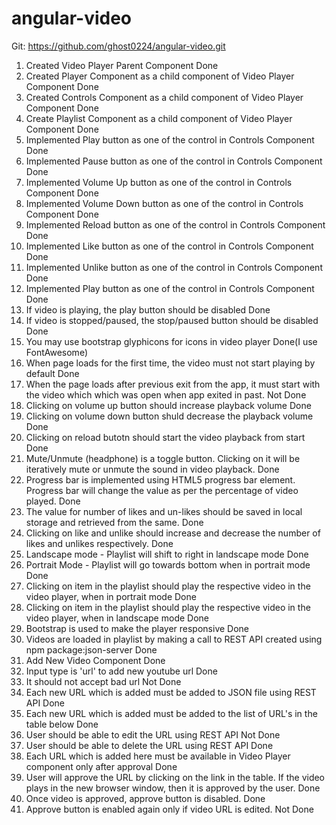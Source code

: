 # angular-video
Git: https://github.com/ghost0224/angular-video.git

1. Created Video Player Parent Component                        Done
2. Created Player Component as a child component of Video Player Component                        Done
3. Created Controls Component as a child component of Video Player Component                        Done
4. Create Playlist Component as a child component of Video Player Component                        Done
5. Implemented Play button as one of the control in Controls Component                        Done
6. Implemented Pause button as one of the control in Controls Component                        Done
7. Implemented Volume Up button as one of the control in Controls Component                        Done
8. Implemented Volume Down button as one of the control in Controls Component                        Done
9. Implemented Reload button as one of the control in Controls Component                        Done
10. Implemented Like button as one of the control in Controls Component                        Done
11. Implemented Unlike button as one of the control in Controls Component                        Done
12. Implemented Play button as one of the control in Controls Component                        Done
13. If video is playing, the play button should be disabled                        Done
14. If video is stopped/paused, the stop/paused button should be disabled                        Done
15. You may use bootstrap glyphicons for icons in video player                        Done(I use FontAwesome)
16. When page loads for the first time, the video must not start playing by default                        Done
17. When the page loads after previous exit from the app, it must start with the video which which was open when app exited in past.          Not Done
18. Clicking on volume up button should increase playback volume                        Done
19. Clicking on volume down button shuld decrease the playback volume                        Done
20. Clicking on reload butotn should start the video playback from start                        Done
21. Mute/Unmute (headphone) is a toggle button. Clicking on it will be iteratively mute or unmute the sound in video playback.                        Done
22. Progress bar is implemented using HTML5 progress bar element. Progress bar will change the value as per the percentage of video played.                        Done
11. The value for number of likes and un-likes should be saved in local storage and retrieved from the same.                        Done
12. Clicking on like and unlike should increase and decrease the number of likes and unlikes respectively.                        Done
13. Landscape mode - Playlist will shift to right in landscape mode                        Done
14. Portrait Mode - Playlist will go towards bottom when in portrait mode                        Done
15. Clicking on item in the playlist should play the respective video in the video player, when in portrait mode                        Done
16. Clicking on item in the playlist should play the respective video in the video player, when in landscape mode                        Done
17. Bootstrap is used to make the player responsive                        Done
18. Videos are loaded in playlist by making a call to REST API created using npm package:json-server                        Done
19.	Add New Video Component                           Done
20.	Input type is 'url' to add new youtube url                        Done
21.	It should not accept bad url                        Not Done
22.	Each new URL which is added must be added to JSON file using  REST API                        Done
23.	Each new URL which is added must be added to the list of URL's in the table below                        Done
24.	User should be able to edit the URL using REST API                        Not Done
25.	User should be able to delete the URL using REST API                        Done
26.	Each URL which is added here must be available in Video Player component only after approval                        Done
27.	User will approve the URL by clicking on the link in the table. If the video plays in the new browser window, then it is approved by the user.                        Done
28.	Once video is approved, approve button is disabled.                        Done
29.	Approve button is enabled again only if video URL is edited.                        Not Done
